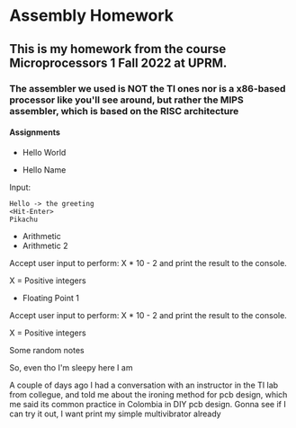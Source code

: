 # Assembly Homework

## This is my homework from the course Microprocessors 1 Fall 2022 at UPRM.

### The assembler we used is NOT the TI ones nor is a x86-based processor like you'll see around, but rather the MIPS assembler, which is based on the RISC architecture

#### Assignments

- Hello World
  
- Hello Name

Input:
  ```
  Hello -> the greeting
  <Hit-Enter>
  Pikachu
  ```
- Arithmetic
- Arithmetic 2

Accept user input to perform: X * 10 - 2 and print the result to the console.

X = Positive integers


- Floating Point 1

Accept user input to perform: X * 10 - 2 and print the result to the console.

X = Positive integers



Some random notes

So, even tho I'm sleepy here I am

A couple of days ago I had a conversation with an instructor in the TI lab from collegue, and told me about the ironing method for pcb design, which me said its common practice in Colombia in DIY pcb design. Gonna see if I can try it out, I want print my simple multivibrator already


